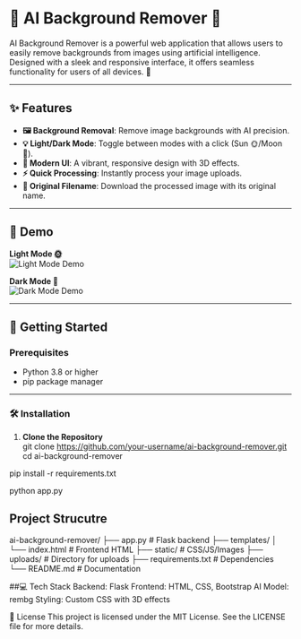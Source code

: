 # 🌟 AI Background Remover 🌟

AI Background Remover is a powerful web application that allows users to easily remove backgrounds from images using artificial intelligence. Designed with a sleek and responsive interface, it offers seamless functionality for users of all devices. 🚀

---

## ✨ Features

- **🖼️ Background Removal**: Remove image backgrounds with AI precision.  
- **💡 Light/Dark Mode**: Toggle between modes with a click (Sun 🌞/Moon 🌙).  
- **🎨 Modern UI**: A vibrant, responsive design with 3D effects.  
- **⚡ Quick Processing**: Instantly process your image uploads.  
- **📂 Original Filename**: Download the processed image with its original name.  

---

## 🎥 Demo

**Light Mode 🌞**  
![Light Mode Demo](https://via.placeholder.com/800x400?text=Light+Mode+Demo)  

**Dark Mode 🌙**  
![Dark Mode Demo](https://via.placeholder.com/800x400?text=Dark+Mode+Demo)  

---

## 🚀 Getting Started

### Prerequisites

- Python 3.8 or higher
- pip package manager

---

### 🛠 Installation

1. **Clone the Repository**  
   git clone https://github.com/your-username/ai-background-remover.git
   cd ai-background-remover

pip install -r requirements.txt

python app.py

## Project Strucutre

ai-background-remover/
├── app.py                # Flask backend
├── templates/
│   └── index.html        # Frontend HTML
├── static/               # CSS/JS/Images
├── uploads/              # Directory for uploads
├── requirements.txt      # Dependencies
└── README.md             # Documentation

##💻 Tech Stack
Backend: Flask
Frontend: HTML, CSS, Bootstrap
AI Model: rembg
Styling: Custom CSS with 3D effects

📝 License
This project is licensed under the MIT License. See the LICENSE file for more details.
